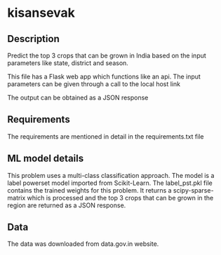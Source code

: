 # kisansevak

<h2>Description</h2>
  <p>Predict the top 3 crops that can be grown in India based on the input parameters like state, district and season.</p>
  <p>This file has a Flask web app which functions like an api. The input parameters can be given through a call to the local host link</p>
  <p>The output can be obtained as a JSON response</p>
  
<h2>Requirements</h2>
  <p>The requirements are mentioned in detail in the requirements.txt file</p>
  
<h2>ML model details</h2>
  <p>
    This problem uses a multi-class classification approach. The model is a label powerset model imported from Scikit-Learn. 
    The label_pst.pkl file contains the trained weights for this problem. It returns a scipy-sparse-matrix which is processed and the top
    3 crops that can be grown in the region are returned as a JSON response.
  </p>
  
<h2>Data</h2>
  <p>
    The data was downloaded from data.gov.in website.
  </p>
